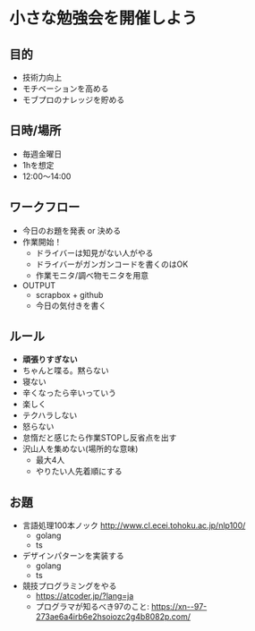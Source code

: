 # 小さな勉強会を開催しよう

## 目的
- 技術力向上
- モチベーションを高める
- モブプロのナレッジを貯める

## 日時/場所
- 毎週金曜日
- 1hを想定
- 12:00〜14:00

## ワークフロー
- 今日のお題を発表 or 決める
- 作業開始！
    - ドライバーは知見がない人がやる
	- ドライバーがガンガンコードを書くのはOK
	- 作業モニタ/調べ物モニタを用意
- OUTPUT
	- scrapbox + github
	- 今日の気付きを書く

## ルール
- **頑張りすぎない**
- ちゃんと喋る。黙らない
- 寝ない
- 辛くなったら辛いっていう
- 楽しく
- テクハラしない
- 怒らない
- 怠惰だと感じたら作業STOPし反省点を出す
- 沢山人を集めない(場所的な意味)
    - 最大4人
    - やりたい人先着順にする

## お題
- 言語処理100本ノック http://www.cl.ecei.tohoku.ac.jp/nlp100/
    - golang
    - ts
- デザインパターンを実装する
    - golang
	- ts
- 競技プログラミングをやる
    - https://atcoder.jp/?lang=ja
	- プログラマが知るべき97のこと: https://xn--97-273ae6a4irb6e2hsoiozc2g4b8082p.com/
